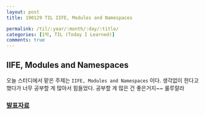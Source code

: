 ```yaml
---
layout: post
title: 190129 TIL IIFE, Modules and Namespaces

permalink: /til/:year/:month/:day/:title/
categories: [1막, TIL (Today I Learned)]
comments: true
---
```


## **IIFE, Modules and Namespaces**

오늘 스터디에서 맡은 주제는 `IIFE, Modules and Namespaces` 이다. 생각없이 한다고 했다가 너무 공부할 게 많아서 힘들었다. 공부할 게 많은 건 좋은거지~~ 룰루랄라  

### [발표자료](https://github.com/childrenOfCrong/33-js-concepts/blob/master/Soom/IIFE_0129.md)
